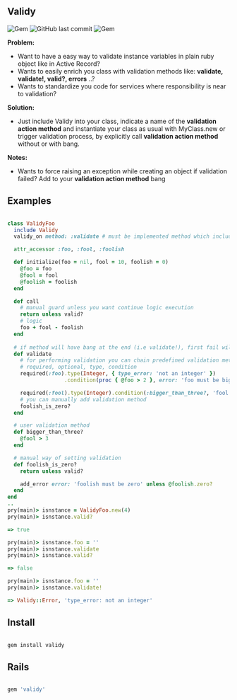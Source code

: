 ## Validy

![Gem](https://img.shields.io/gem/dt/validy.svg)
![GitHub last commit](https://img.shields.io/github/last-commit/nucleom42/validy.svg)
![Gem](https://img.shields.io/gem/v/validy.svg)

**Problem:**

* Want to have a easy way to validate instance variables in plain ruby object like in Active Record? 
* Wants to easily enrich you class with validation methods like: **validate, validate!, valid?, errors** ..?
* Wants to standardize you code for services where responsibility is near to validation?

**Solution:**

* Just include Validy into your class, indicate a name of the **validation action method** and instantiate your class as usual with MyClass.new or trigger validation process, by explicitly call **validation action method** without or with bang.

**Notes:**

* Wants to force raising an exception while creating an object if validation failed? Add to your **validation action method** bang

## Examples

```ruby

class ValidyFoo
  include Validy
  validy_on method: :validate # must be implemented method which includes validations

  attr_accessor :foo, :fool, :foolish

  def initialize(foo = nil, fool = 10, foolish = 0)
    @foo = foo
    @fool = fool
    @foolish = foolish
  end

  def call
    # manual guard unless you want continue logic execution
    return unless valid?
    # logic
    foo + fool - foolish
  end
  
  # if method will have bang at the end (i.e validate!), first fail will raise an error
  def validate
    # for performing validation you can chain predefined validation methods for each variable:
    # required, optional, type, condition
    required(:foo).type(Integer, { type_error: 'not an integer' })
                  .condition(proc { @foo > 2 }, error: 'foo must be bigger than 2')

    required(:fool).type(Integer).condition(:bigger_than_three?, 'fool must be bigger than 3')
    # you can manually add validation method
    foolish_is_zero?
  end

  # user validation method
  def bigger_than_three?
    @fool > 3
  end

  # manual way of setting validation
  def foolish_is_zero?
    return unless valid?

    add_error error: 'foolish must be zero' unless @foolish.zero?
  end
end
..
pry(main)> isnstance = ValidyFoo.new(4)
pry(main)> isnstance.valid?

=> true

pry(main)> isnstance.foo = ''
pry(main)> isnstance.validate
pry(main)> isnstance.valid?

=> false

pry(main)> isnstance.foo = ''
pry(main)> isnstance.validate!

=> Validy::Error, 'type_error: not an integer'
```

## Install

```ruby

gem install validy

```

## Rails

```ruby

gem 'validy'

```